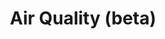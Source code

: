 ---
title: Air Quality (beta)
tag: [guide, api, aq-v1, overview]
layout: guide-overview
description: Global air quality with easy access to air quality data for specified locations and cities and official monitoring station data.
url: /en/docs/api/air-quality/
ref: 0-api-aq-v1
---